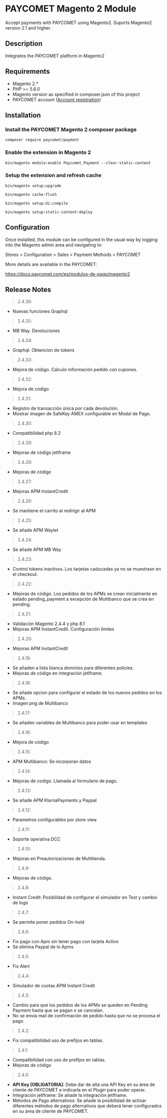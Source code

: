 # PAYCOMET Magento 2 Module

Accept payments with PAYCOMET using Magento2. Suports Magento2 version 2.1 and higher.

## Description

Integrates the PAYCOMET platform in Magento2

## Requirements

* Magento 2.*
* PHP >= 5.6.0
* Magento version as specified in composer.json of this project
* PAYCOMET account ([Account registration](https://www.paycomet.com/crear-una-cuenta))

## Installation

### Install the PAYCOMET Magento 2 composer package

```composer require paycomet/payment```

### Enable the extension in Magento 2

```bin/magento module:enable Paycomet_Payment --clear-static-content```

### Setup the extension and refresh cache

```bin/magento setup:upgrade```

```bin/magento cache:flush```

```bin/magento setup:di:compile```

```bin/magento setup:static-content:deploy```


## Configuration

Once installed, this module can be configured in the usual way by logging into the Magento admin area and navigating to:

Stores > Configuration > Sales > Payment Methods > PAYCOMET

More details are available in the PAYCOMET:

https://docs.paycomet.com/es/modulos-de-pago/magento2


## Release Notes

> 2.4.36: 

- Nuevas funciones Graphql

> 2.4.35: 

- MB Way. Devoluciones

> 2.4.34: 

- Graphql. Obtencion de tokens

> 2.4.33: 

- Mejora de código. Calculo información pedido con cupones.

> 2.4.32: 

- Mejora de código

> 2.4.31: 

- Registro de transacción única por cada devolución.
- Mostrar imagen de SafeKey AMEX configurable en Modal de Pago.

> 2.4.30: 

- Compatibilidad php 8.2

> 2.4.29: 

- Mejoras de código jetIframe

> 2.4.28: 

- Mejoras de código

> 2.4.27: 

- Mejoras APM InstantCredit

> 2.4.26: 

- Se mantiene el carrito al redirigir al APM

> 2.4.25: 

- Se añade APM Waylet

> 2.4.24: 

- Se añade APM MB Way

> 2.4.23: 

- Control tokens inactivos. Los tarjetas caducadas ya no se muestrasn en el checkout.

> 2.4.22: 

- Mejoras de código. Los pedidos de los APMs se crean inicialmente en estado pending_payment a excepción de Multibanco que se crea en pending.

> 2.4.21: 

- Validación Magento 2.4.4 y php 8.1
- Mejoras APM InstantCredit. Configuración límites

> 2.4.20: 

- Mejoras APM InstantCredit

> 2.4.19: 

- Se añaden a lista blanca dominios para diferentes policies.
- Mejoras de código en integración jetIframe.

> 2.4.18: 

- Se añade opcion para configurar el estado de los nuevos pedidos en los APMs.
- Imagen png de Multibanco

> 2.4.17: 

- Se añaden variables de Multibanco para poder usar en templates

> 2.4.16: 

- Mejora de código

> 2.4.15: 

- APM Multibanco: Se incorporan datos

> 2.4.14: 

- Mejoras de codigo. Llamada al formulario de pago.

> 2.4.13: 

- Se añade APM KlarnaPayments y Paypal

> 2.4.12: 

- Parametros configurables por store view

> 2.4.11: 

- Soporte operativa DCC

> 2.4.10: 

- Mejoras en Preautorizaciones de Multitienda.

> 2.4.9: 

- Mejoras de código.

> 2.4.8: 

- Instant Credit: Posibilidad de configurar el simulador en Test y cambio de logo

> 2.4.7: 

- Se permite poner pedidos On-hold

> 2.4.6: 

- Fix pago con Apm sin tener pago con tarjeta Activo
- Se elimina Paypal de lo Apms

> 2.4.5: 

- Fix Alert

> 2.4.4: 

- Simulador de cuotas APM Instant Credit

> 2.4.3: 

- Cambio para que los pedidos de los APMs se queden en Pending Payment hasta que se pagan o se cancelan.
- No se envía mail de confirmación de pedido hasta que no se procesa el pago.

> 2.4.2: 

- Fix compatibilidad uso de prefijos en tablas.

> 2.4.1: 

- Compatibilidad con uso de prefijos en tablas.
- Mejoras de código

> 2.4.0: 

- **API Key [OBLIGATORIA]**: Debe dar de alta una API Key en su área de cliente de PAYCOMET e indicarla en el Plugin para poder operar.
- Integración jetIframe: Se añade la integración jetIframe.
- Métodos de Pago alternativos: Se añade la posibilidad de activar diferentes métodos de pago alternativos que deberá tener configurados en su área de cliente de PAYCOMET.
